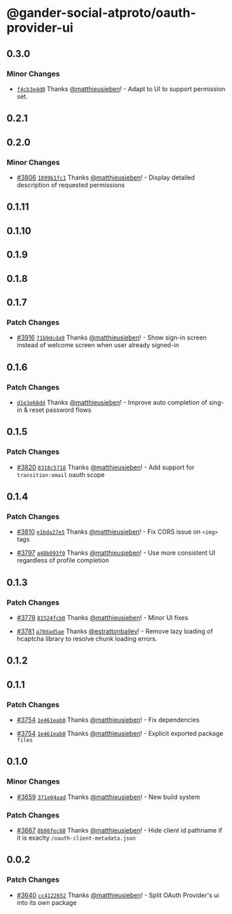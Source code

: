 # @gander-social-atproto/oauth-provider-ui

## 0.3.0

### Minor Changes

- [`f4cb3e4d0`](https://github.com/bluesky-social/atproto/commit/f4cb3e4d0ac45e567fa14f79b99a84621fa89a56)
  Thanks [@matthieusieben](https://github.com/matthieusieben)! - Adapt to UI to support permission set.

## 0.2.1

## 0.2.0

### Minor Changes

- [#3806](https://github.com/bluesky-social/atproto/pull/3806) [
  `1899b1fc1`](https://github.com/bluesky-social/atproto/commit/1899b1fc16bc5cd7bb930ec697898766c3a05add)
  Thanks [@matthieusieben](https://github.com/matthieusieben)! - Display detailed description of requested permissions

## 0.1.11

## 0.1.10

## 0.1.9

## 0.1.8

## 0.1.7

### Patch Changes

- [#3916](https://github.com/bluesky-social/atproto/pull/3916) [
  `71b9dcda9`](https://github.com/bluesky-social/atproto/commit/71b9dcda9611ab3662ccb2c4e175579396f16b3a)
  Thanks [@matthieusieben](https://github.com/matthieusieben)! - Show sign-in screen instead of welcome screen when user
  already signed-in

## 0.1.6

### Patch Changes

- [`d1e3e68dd`](https://github.com/bluesky-social/atproto/commit/d1e3e68dd9eb7bed13d9023bc0e4ce3c448eabf5)
  Thanks [@matthieusieben](https://github.com/matthieusieben)! - Improve auto completion of sing-in & reset password
  flows

## 0.1.5

### Patch Changes

- [#3820](https://github.com/bluesky-social/atproto/pull/3820) [
  `8318c5718`](https://github.com/bluesky-social/atproto/commit/8318c57187a1fed443be73bfd7639f49febc7337)
  Thanks [@matthieusieben](https://github.com/matthieusieben)! - Add support for `transition:email` oauth scope

## 0.1.4

### Patch Changes

- [#3810](https://github.com/bluesky-social/atproto/pull/3810) [
  `e1bda27e5`](https://github.com/bluesky-social/atproto/commit/e1bda27e550d3ba9dab1fab1f27726c185d8bf9f)
  Thanks [@matthieusieben](https://github.com/matthieusieben)! - Fix CORS issue on `<img>` tags

- [#3797](https://github.com/bluesky-social/atproto/pull/3797) [
  `a48b093f0`](https://github.com/bluesky-social/atproto/commit/a48b093f0ba3cf67b7abc50d309afcb336d8ead8)
  Thanks [@matthieusieben](https://github.com/matthieusieben)! - Use more consistent UI regardless of profile completion

## 0.1.3

### Patch Changes

- [#3778](https://github.com/bluesky-social/atproto/pull/3778) [
  `81524fcb0`](https://github.com/bluesky-social/atproto/commit/81524fcb007f12161fd6928badbf176b1568b4b3)
  Thanks [@matthieusieben](https://github.com/matthieusieben)! - Minor UI fixes

- [#3781](https://github.com/bluesky-social/atproto/pull/3781) [
  `a70dad5ae`](https://github.com/bluesky-social/atproto/commit/a70dad5aea32ce26d2cca170a06d184935b4865d)
  Thanks [@estrattonbailey](https://github.com/estrattonbailey)! - Remove lazy loading of hcaptcha library to resolve
  chunk loading errors.

## 0.1.2

## 0.1.1

### Patch Changes

- [#3754](https://github.com/bluesky-social/atproto/pull/3754) [
  `1e461eab0`](https://github.com/bluesky-social/atproto/commit/1e461eab033f728f537db554b3072b7eda7e5e8f)
  Thanks [@matthieusieben](https://github.com/matthieusieben)! - Fix dependencies

- [#3754](https://github.com/bluesky-social/atproto/pull/3754) [
  `1e461eab0`](https://github.com/bluesky-social/atproto/commit/1e461eab033f728f537db554b3072b7eda7e5e8f)
  Thanks [@matthieusieben](https://github.com/matthieusieben)! - Explicit exported package `files`

## 0.1.0

### Minor Changes

- [#3659](https://github.com/bluesky-social/atproto/pull/3659) [
  `371e04aad`](https://github.com/bluesky-social/atproto/commit/371e04aad2a3e8ae3fe185ce15fc8eb051cab78e)
  Thanks [@matthieusieben](https://github.com/matthieusieben)! - New build system

### Patch Changes

- [#3667](https://github.com/bluesky-social/atproto/pull/3667) [
  `8b98fec88`](https://github.com/bluesky-social/atproto/commit/8b98fec8857aacddeed9efb5c755474951e6d9d4)
  Thanks [@matthieusieben](https://github.com/matthieusieben)! - Hide client id pathname if it is exaclty
  `/oauth-client-metadata.json`

## 0.0.2

### Patch Changes

- [#3640](https://github.com/bluesky-social/atproto/pull/3640) [
  `cc4122652`](https://github.com/bluesky-social/atproto/commit/cc4122652ed42ba55826c019d0ec57bf25df1ecd)
  Thanks [@matthieusieben](https://github.com/matthieusieben)! - Split OAuth Provider's ui into its own package
